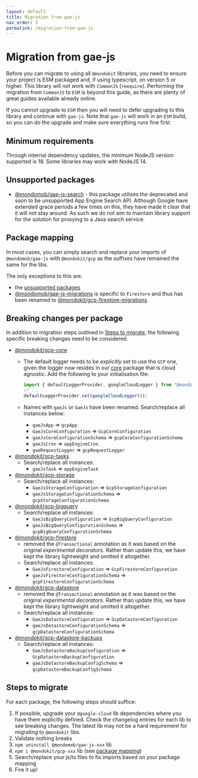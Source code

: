 ```yaml
---
layout: default
title: Migration from gae-js
nav_order: 3
permalink: /migration-from-gae-js
---
```


# Migration from gae-js

Before you can migrate to using all `@mondokit` libraries, you need to ensure your project is ESM packaged and, if using typescript, on version 5 or higher. This library will _not work_ with `CommonJS` (`reequire`).
Performing the migration from `CommonJS` to `ESM` is beyond this guide, as there are plenty of great guides available already online.

If you cannot upgrade to `ESM` then you will need to defer upgrading to this library and continue with `gae-js`. Note that `gae-js` will work in an `ESM` build, so you can do the upgrade and make sure everything runs fine first.

## Minimum requirements

Through internal dependency updates, the minimum NodeJS version supported is 18. Some libraries may work with NodeJS 14.

## Unsupported packages

* [@mondomob/gae-js-search](https://mondo-mob.github.io/gae-js-docs/packages/gae-js-gae-search.html) - this package utilises the deprecated and soon to be unsupported App Engine Search API. Although Google have extended grace periods a few times on this, they have made it clear that it will not stay around. As such we do not aim to maintain library support for the solution for proxying to a Java search service.


## Package mapping

In most cases, you can simply search and replace your imports of `@mondomob/gae-js` with `@mondokit/gcp` as the suffixes have remained the same for the libs.

The only exceptions to this are:
* the [unsupported packages](#unsupported-packages)
* [@mondomob/gae-js-migrations](https://mondo-mob.github.io/gae-js-docs/packages/gae-js-migrations.html) is specific to `Firestore` and thus has been renamed to [@mondokit/gcp-firestore-migrations](../packages/gcp-firestore-migrations.md)

## Breaking changes per package
In addition to migration steps outlined in [Steps to migrate](#steps-to-migrate), the following specific breaking changes need to be considered.
* [@mondokit/gcp-core](../packages/gcp-core.md)
  * The default logger needs to be _explicitly_ set to use the `GCP` one, given the logger now resides in our [core](../packages/core.md) package that is cloud agnostic. Add the following to your initialisation file:

    ```typescript
    import { defaultLoggerProvider, googleCloudLogger } from "@mondokit/gcp-core";
    // ...
    defaultLoggerProvider.set(googleCloudLogger());
    ```
  * Names with `gaeJs` or `GaeJs` have been renamed. Search/replace all instances below:
    * `gaeJsApp` => `gcpApp`
    * `GaeJsCoreConfiguration` => `GcpCoreConfiguration`
    * `gaeJsCoreConfigurationSchema` => `gcpCoreConfigurationSchema`
    * `gaeJsCron` => `appEngineCron`
    * `gaeRequestLogger` => `gcpRequestLogger`
* [@mondokit/gcp-tasks](../packages/gcp-tasks.md)
  * Search/replace all instances:
    * `gaeJsTask` => `appEngineTask`
* [@mondokit/gcp-storage](../packages/gcp-storage.md)
  * Search/replace all instances:
    * `GaeJsStorageConfiguration` => `GcpStorageConfiguration`
    * `gaeJsStorageConfigurationSchema` => `gcpStorageConfigurationSchema`
* [@mondokit/gcp-bigquery](../packages/gcp-bigquery.md)
  * Search/replace all instances:
    * `GaeJsBigQueryConfiguration` => `GcpBigQueryConfiguration`
    * `gaeJsBigQueryConfigurationSchema` => `gcpBigQueryConfigurationSchema`
* [@mondokit/gcp-firestore](../packages/gcp-firestore.md) 
  * removed the `@Transactional` annotation as it was based on the original _experimental decorators_. Rather than update this, we have kept the library lightweight and omitted it altogether.
  * Search/replace all instances:
    * `GaeJsFirestoreConfiguration` => `GcpFirestoreConfiguration`
    * `gaeJsFirestoreConfigurationSchema` => `gcpFirestoreConfigurationSchema`
* [@mondokit/gcp-datastore](../packages/gcp-datastore.md) 
  * removed the `@Transactional` annotation as it was based on the original _experimental decorators_. Rather than update this, we have kept the library lightweight and omitted it altogether.
  * Search/replace all instances:
    * `GaeJsDatastoreConfiguration` => `GcpDatastoreConfiguration`
    * `gaeJsDatastoreConfigurationSchema` => `gcpDatastoreConfigurationSchema`
* [@mondokit/gcp-datastore-backups](../packages/gcp-datastore-backups.md)
  * Search/replace all instances:
    * `GaeJsDatastoreBackupConfiguration` => `GcpDatastoreBackupConfiguration`
    * `gaeJsDatastoreBackupConfigSchema` => `gcpDatastoreBackupConfigSchema`

## Steps to migrate

For each package, the following steps should suffice:

1. If possible, upgrade your `@google-cloud` lib dependencies where you have them explicitly defined. Check the changelog entries for each lib to see breaking changes. The latest lib may not be a hard requirement for migrating to `@mondokit` libs.
2. Validate nothing breaks
3. `npm uninstall @mondomob/gae-js-xxx` lib
4. `npm i @mondokit/gcp-xxx` lib (see [package mapping](#package-mapping))
5. Search/replace your js/ts files to fix imports based on your package mapping
6. Fire it up!

